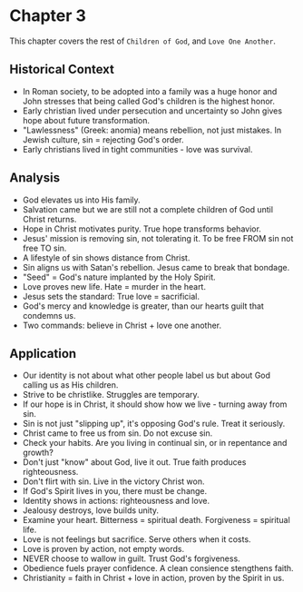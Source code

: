 # Chapter 3
This chapter covers the rest of `Children of God`, and `Love One Another`.

## Historical Context
- In Roman society, to be adopted into a family was a huge honor and John stresses that being called God's children is the highest honor.
- Early christian lived under persecution and uncertainty so John gives hope about future transformation.
- "Lawlessness" (Greek: anomia) means rebellion, not just mistakes. In Jewish culture, sin = rejecting God's order.
- Early christians lived in tight communities - love was survival.

## Analysis
- God elevates us into His family. 
- Salvation came but we are still not a complete children of God until Christ returns.
- Hope in Christ motivates purity. True hope transforms behavior.
- Jesus' mission is removing sin, not tolerating it. To be free FROM sin not free TO sin.
- A lifestyle of sin shows distance from Christ.
- Sin aligns us with Satan's rebellion. Jesus came to break that bondage.
- "Seed" = God's nature implanted by the Holy Spirit.
- Love proves new life. Hate = murder in the heart.
- Jesus sets the standard: True love = sacrificial.
- God's mercy and knowledge is greater, than our hearts guilt that condemns us.
- Two commands: believe in Christ + love one another.

## Application
- Our identity is not about what other people label us but about God calling us as His children.
- Strive to be christlike. Struggles are temporary.
- If our hope is in Christ, it should show how we live - turning away from sin.
- Sin is not just "slipping up", it's opposing God's rule. Treat it seriously.
- Christ came to free us from sin. Do not excuse sin.
- Check your habits. Are you living in continual sin, or in repentance and growth?
- Don't just "know" about God, live it out. True faith produces righteousness.
- Don't flirt with sin. Live in the victory Christ won.
- If God's Spirit lives in you, there must be change.
- Identity shows in actions: righteousness and love.
- Jealousy destroys, love builds unity.
- Examine your heart. Bitterness = spiritual death. Forgiveness = spiritual life.
- Love is not feelings but sacrifice. Serve others when it costs.   
- Love is proven by action, not empty words.
- NEVER choose to wallow in guilt. Trust God's forgiveness.
- Obedience fuels prayer confidence. A clean consience stengthens faith.
- Christianity = faith in Christ + love in action, proven by the Spirit in us.